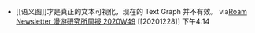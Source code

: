 - [[语义图]]才是真正的文本可视化，现在的 Text Graph 并不有效。
  via[Roam Newsletter 漫游研究所周报 2020W49](https://mp.weixin.qq.com/s/ASjVc3rPC0aWKNPmjPandw)
  [[20201228]] 下午4:14
